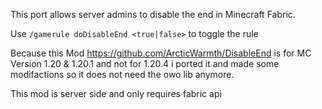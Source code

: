 This port allows server admins to disable the end in Minecraft Fabric.

Use `/gamerule doDisableEnd <true|false>` to toggle the rule

Because this Mod https://github.com/ArcticWarmth/DisableEnd is for MC Version 1.20 & 1.20.1 and not for 1.20.4 i ported it and made some modifactions so it does not need the owo lib anymore.

This mod is server side and only requires fabric api
